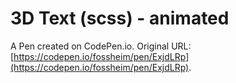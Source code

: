 # 3D Text (scss) - animated

A Pen created on CodePen.io. Original URL: [https://codepen.io/fossheim/pen/ExjdLRp](https://codepen.io/fossheim/pen/ExjdLRp).

